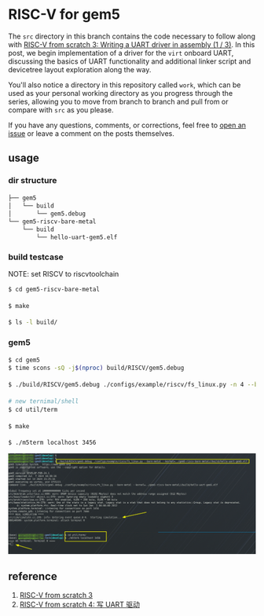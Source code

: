 # RISC-V for gem5

The `src` directory in this branch contains the code necessary to follow along with [RISC-V from scratch 3: Writing a UART driver in assembly (1 / 3)](https://twilco.github.io/riscv-from-scratch/2019/07/08/riscv-from-scratch-3.html).  In this post, we begin implementation of a driver for the `virt` onboard UART, discussing the basics of UART functionality and additional linker script and devicetree layout exploration along the way.

You'll also notice a directory in this repository called `work`, which can be used as your personal working directory as you progress through the series, allowing you to move from branch to branch and pull from or compare with `src` as you please.

If you have any questions, comments, or corrections, feel free to [open an issue](https://github.com/twilco/twilco.github.io/issues) or leave a comment on the posts themselves.


## usage

### dir structure

```bahs
├── gem5
│   └── build
│       └── gem5.debug
└── gem5-riscv-bare-metal
    └── build
        └── hello-uart-gem5.elf
```

### build testcase

NOTE: set RISCV to riscvtoolchain

```bash
$ cd gem5-riscv-bare-metal

$ make

$ ls -l build/
```

### gem5

```bash
$ cd gem5
$ time scons -sQ -j$(nproc) build/RISCV/gem5.debug

$ ./build/RISCV/gem5.debug ./configs/example/riscv/fs_linux.py -n 4 --bare-metal --kernel=../gem5-riscv-bare-metal/build/hello-uart-gem5.elf

# new ternimal/shell
$ cd util/term

$ make

$ ./m5term localhost 3456
```

![](docs/gem5-riscv-bare-metal.png)


## reference

1. [RISC-V from scratch 3](https://twilco.github.io/riscv-from-scratch/2019/07/08/riscv-from-scratch-3.html)
1. [RISC-V from scratch 4: 写 UART 驱动](https://blog.csdn.net/df12138/article/details/120528750)
